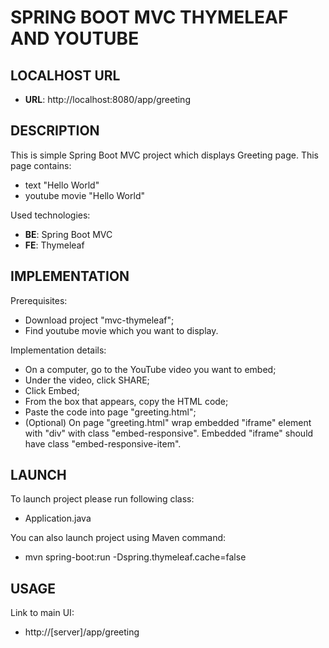 SPRING BOOT MVC THYMELEAF AND YOUTUBE
=====================================


LOCALHOST URL
-------------

* **URL**: http://localhost:8080/app/greeting


DESCRIPTION
-----------

This is simple Spring Boot MVC project which displays Greeting page.
This page contains:
* text "Hello World"
* youtube movie "Hello World"

Used technologies:
* **BE**: Spring Boot MVC
* **FE**: Thymeleaf


IMPLEMENTATION
-----------

Prerequisites:
* Download project "mvc-thymeleaf";
* Find youtube movie which you want to display.

Implementation details:
* On a computer, go to the YouTube video you want to embed;
* Under the video, click SHARE;
* Click Embed;
* From the box that appears, copy the HTML code;
* Paste the code into page "greeting.html";
* (Optional) On page "greeting.html" wrap embedded "iframe" element with "div" with class "embed-responsive". Embedded "iframe" should have class "embed-responsive-item".
  

LAUNCH
------

To launch project please run following class: 
* Application.java

You can also launch project using Maven command:
* mvn spring-boot:run -Dspring.thymeleaf.cache=false


USAGE
-----

Link to main UI:
* http://[server]/app/greeting